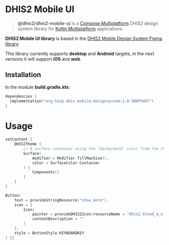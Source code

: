 # DHIS2 Mobile UI

> **@dhis2/dhis2-mobile-ui** is a [Compose Multiplatform](https://www.jetbrains.com/lp/compose-multiplatform/) DHIS2 design system library for [Kotlin Multiplatform](https://kotlinlang.org/docs/multiplatform.html) applications.

**DHIS2 Mobile UI library** is based in the [DHIS2 Mobile Design System Figma library](https://www.figma.com/file/eRk6bt0B8BJlTO9PZXirHN/DHIS2-Mobile-Design-System).

This library currently supports **desktop** and **Android** targets, in the next versions it will support **iOS** and **web**.

## Installation

In the module **build.gradle.kts**:

```kotlin
dependencies {
  implementation("org.hisp.dhis.mobile:designsystem:1.0-SNAPSHOT")
}
```

# Usage

```kotlin
setContent {
    DHIS2Theme {
        // A surface container using the 'background' color from the theme
        Surface(
            modifier = Modifier.fillMaxSize(),
            color = SurfaceColor.Container
        ) {
            Components()
        }
    }
}
```

```kotlin
Button(
    text = provideStringResource("show_more"),
    icon = {
        Icon(
            painter = provideDHIS2Icon(resourceName = "dhis2_blood_a_n_positive"),
            contentDescription = ""
        )
    },
    style = ButtonStyle.KEYBOARDKEY
) {}
```
